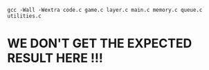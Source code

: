 ```
gcc -Wall -Wextra code.c game.c layer.c main.c memory.c queue.c utilities.c
```

# WE DON'T GET THE EXPECTED RESULT HERE !!!